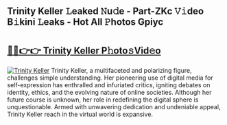 ## Trinity Keller 𝙻eaked 𝙽u𝚍e - Part-ZKc 𝚅𝚒deo B𝚒kini 𝙻eaks - Hot All 𝙿hotos Gpiyc

# <h2><a href="http://ld3vf6.urlbe.top/?page=Trinity+Keller">🔗🔗👉👉 Trinity Keller P𝚑oto𝚜Vid𝚎o</a></h2>

[![Trinity Keller](https://i.imgur.com/eBuTRDB.gif)](http://ld3vf6.urlbe.top/?page=Trinity+Keller)
Trinity Keller, a multifaceted and polarizing figure, challenges simple understanding. Her pioneering use of digital media for self-expression has enthralled and infuriated critics, igniting debates on identity, ethics, and the evolving nature of online societies. Although her future course is unknown, her role in redefining the digital sphere is unquestionable. Armed with unwavering dedication and undeniable appeal, Trinity Keller reach in the virtual world is expansive.
